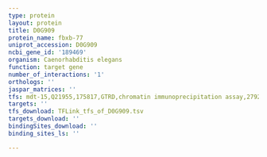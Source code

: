```yaml
---
type: protein
layout: protein
title: D0G909
protein_name: fbxb-77
uniprot_accession: D0G909
ncbi_gene_id: '189469'
organism: Caenorhabditis elegans
function: target gene
number_of_interactions: '1'
orthologs: ''
jaspar_matrices: ''
tfs: mdt-15,Q21955,175817,GTRD,chromatin immunoprecipitation assay,27924024%5Buid%5D,No
targets: ''
tfs_download: TFLink_tfs_of_D0G909.tsv
targets_download: ''
bindingSites_download: ''
binding_sites_ls: ''

---
```

